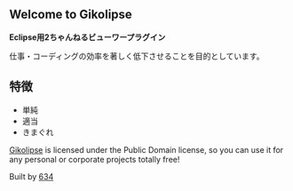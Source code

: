 ## Welcome to Gikolipse

**Eclipse用2ちゃんねるビューワープラグイン**

仕事・コーディングの効率を著しく低下させることを目的としています。

## 特徴

* 単純
* 適当
* きまぐれ

[Gikolipse](http://github.com/634/gikolipse) is licensed under the Public Domain license, so you can use it for any personal or corporate projects totally free!</p>

Built by [634](http://634.ayumu-baby.com/)